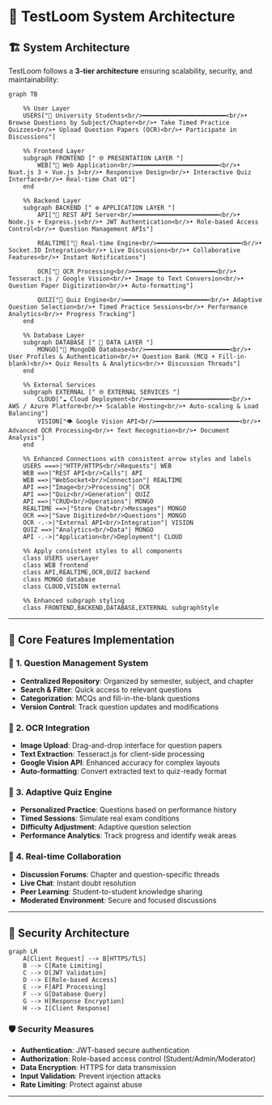 # 🎯 TestLoom System Architecture

## 🏗️ System Architecture

TestLoom follows a **3-tier architecture** ensuring scalability, security, and maintainability:

```mermaid
graph TB

    %% User Layer
    USERS["👥 University Students<br/>━━━━━━━━━━━━━━━━━━━━━━━<br/>• Browse Questions by Subject/Chapter<br/>• Take Timed Practice Quizzes<br/>• Upload Question Papers (OCR)<br/>• Participate in Discussions"]
    
    %% Frontend Layer
    subgraph FRONTEND [" 🌐 PRESENTATION LAYER "]
        WEB["📱 Web Application<br/>━━━━━━━━━━━━━━━━━━━━━━━<br/>• Nuxt.js 3 + Vue.js 3<br/>• Responsive Design<br/>• Interactive Quiz Interface<br/>• Real-time Chat UI"]
    end
    
    %% Backend Layer
    subgraph BACKEND [" ⚙️ APPLICATION LAYER "]
        API["🔌 REST API Server<br/>━━━━━━━━━━━━━━━━━━━━━━━<br/>• Node.js + Express.js<br/>• JWT Authentication<br/>• Role-based Access Control<br/>• Question Management APIs"]
        
        REALTIME["💬 Real-time Engine<br/>━━━━━━━━━━━━━━━━━━━━━━━<br/>• Socket.IO Integration<br/>• Live Discussions<br/>• Collaborative Features<br/>• Instant Notifications"]
        
        OCR["📸 OCR Processing<br/>━━━━━━━━━━━━━━━━━━━━━━━<br/>• Tesseract.js / Google Vision<br/>• Image to Text Conversion<br/>• Question Paper Digitization<br/>• Auto-formatting"]
        
        QUIZ["🧠 Quiz Engine<br/>━━━━━━━━━━━━━━━━━━━━━━━<br/>• Adaptive Question Selection<br/>• Timed Practice Sessions<br/>• Performance Analytics<br/>• Progress Tracking"]
    end
    
    %% Database Layer
    subgraph DATABASE [" 💾 DATA LAYER "]
        MONGO["🍃 MongoDB Database<br/>━━━━━━━━━━━━━━━━━━━━━━━<br/>• User Profiles & Authentication<br/>• Question Bank (MCQ + Fill-in-blank)<br/>• Quiz Results & Analytics<br/>• Discussion Threads"]
    end
    
    %% External Services
    subgraph EXTERNAL [" 🌐 EXTERNAL SERVICES "]
        CLOUD["☁️ Cloud Deployment<br/>━━━━━━━━━━━━━━━━━━━━━━━<br/>• AWS / Azure Platform<br/>• Scalable Hosting<br/>• Auto-scaling & Load Balancing"]
        VISION["👁️ Google Vision API<br/>━━━━━━━━━━━━━━━━━━━━━━━<br/>• Advanced OCR Processing<br/>• Text Recognition<br/>• Document Analysis"]
    end
    
    %% Enhanced Connections with consistent arrow styles and labels
    USERS ===>|"HTTP/HTTPS<br/>Requests"| WEB
    WEB ==>|"REST API<br/>Calls"| API
    WEB ==>|"WebSocket<br/>Connection"| REALTIME
    API ==>|"Image<br/>Processing"| OCR
    API ==>|"Quiz<br/>Generation"| QUIZ
    API ==>|"CRUD<br/>Operations"| MONGO
    REALTIME ==>|"Store Chat<br/>Messages"| MONGO
    OCR ==>|"Save Digitized<br/>Questions"| MONGO
    OCR -.->|"External API<br/>Integration"| VISION
    QUIZ ==>|"Analytics<br/>Data"| MONGO
    API -.->|"Application<br/>Deployment"| CLOUD
    
    %% Apply consistent styles to all components
    class USERS userLayer
    class WEB frontend
    class API,REALTIME,OCR,QUIZ backend
    class MONGO database
    class CLOUD,VISION external
    
    %% Enhanced subgraph styling
    class FRONTEND,BACKEND,DATABASE,EXTERNAL subgraphStyle
```

---

## 🔧 Core Features Implementation

### 🎯 **1. Question Management System**
- **Centralized Repository**: Organized by semester, subject, and chapter
- **Search & Filter**: Quick access to relevant questions
- **Categorization**: MCQs and fill-in-the-blank questions
- **Version Control**: Track question updates and modifications

### 📸 **2. OCR Integration**
- **Image Upload**: Drag-and-drop interface for question papers
- **Text Extraction**: Tesseract.js for client-side processing
- **Google Vision API**: Enhanced accuracy for complex layouts
- **Auto-formatting**: Convert extracted text to quiz-ready format

### 🧠 **3. Adaptive Quiz Engine**
- **Personalized Practice**: Questions based on performance history
- **Timed Sessions**: Simulate real exam conditions
- **Difficulty Adjustment**: Adaptive question selection
- **Performance Analytics**: Track progress and identify weak areas

### 💬 **4. Real-time Collaboration**
- **Discussion Forums**: Chapter and question-specific threads
- **Live Chat**: Instant doubt resolution
- **Peer Learning**: Student-to-student knowledge sharing
- **Moderated Environment**: Secure and focused discussions

---

## 🔐 Security Architecture

```mermaid
graph LR
    A[Client Request] --> B[HTTPS/TLS]
    B --> C[Rate Limiting]
    C --> D[JWT Validation]
    D --> E[Role-based Access]
    E --> F[API Processing]
    F --> G[Database Query]
    G --> H[Response Encryption]
    H --> I[Client Response]
```

### 🛡️ **Security Measures**
- **Authentication**: JWT-based secure authentication
- **Authorization**: Role-based access control (Student/Admin/Moderator)
- **Data Encryption**: HTTPS for data transmission
- **Input Validation**: Prevent injection attacks
- **Rate Limiting**: Protect against abuse

---

</div>
